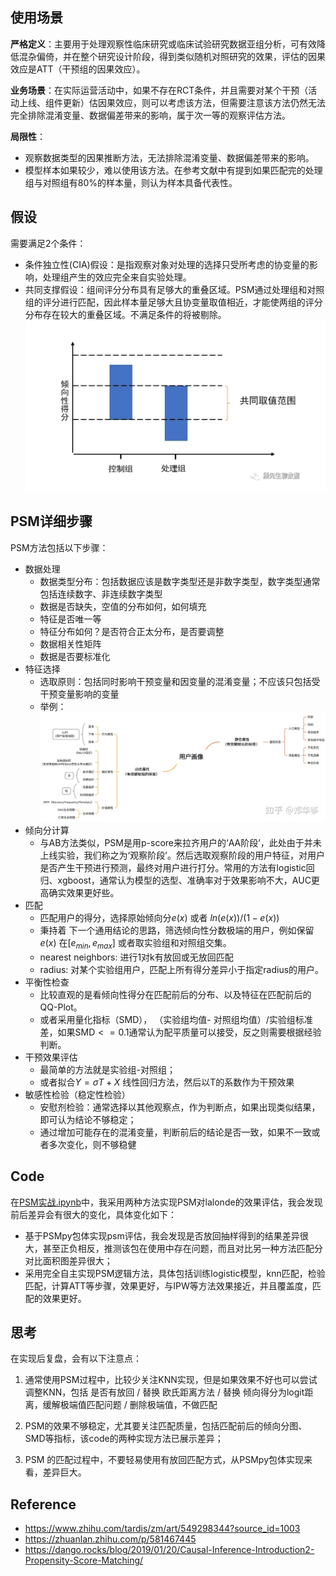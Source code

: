 ## 使用场景
**严格定义**：主要用于处理观察性临床研究或临床试验研究数据亚组分析，可有效降低混杂偏倚，并在整个研究设计阶段，得到类似随机对照研究的效果，评估的因果效应是ATT（干预组的因果效应）。

**业务场景**：在实际运营活动中，如果不存在RCT条件，并且需要对某个干预（活动上线、组件更新）估因果效应，则可以考虑该方法，但需要注意该方法仍然无法完全排除混淆变量、数据偏差带来的影响，属于次一等的观察评估方法。

**局限性**：
- 观察数据类型的因果推断方法，无法排除混淆变量、数据偏差带来的影响。
- 模型样本如果较少，难以使用该方法。在参考文献中有提到如果匹配完的处理组与对照组有80%的样本量，则认为样本具备代表性。


## 假设
需要满足2个条件：
- 条件独立性(CIA)假设：是指观察对象对处理的选择只受所考虑的协变量的影响，处理组产生的效应完全来自实验处理。
- 共同支撑假设：组间评分分布具有足够大的重叠区域。PSM通过处理组和对照组的评分进行匹配，因此样本量足够大且协变量取值相近，才能使两组的评分分布存在较大的重叠区域。不满足条件的将被剔除。
![alt text](image.png)

## PSM详细步骤
PSM方法包括以下步骤：
- 数据处理
    - 数据类型分布：包括数据应该是数字类型还是非数字类型，数字类型通常包括连续数字、非连续数字类型
    - 数据是否缺失，空值的分布如何，如何填充
    - 特征是否唯一等
    - 特征分布如何？是否符合正太分布，是否要调整
    - 数据相关性矩阵
    - 数据是否要标准化
- 特征选择
    - 选取原则：包括同时影响干预变量和因变量的混淆变量；不应该只包括受干预变量影响的变量
    - 举例：
![alt text](image1.png)
- 倾向分计算
    - 与AB方法类似，PSM是用p-score来拉齐用户的‘AA阶段’，此处由于并未上线实验，我们称之为‘观察阶段’。然后选取观察阶段的用户特征，对用户是否产生干预进行预测，最终对用户进行打分。常用的方法有logistic回归、xgboost，通常认为模型的选型、准确率对于效果影响不大，AUC更高确实效果更好些。
- 匹配
    - 匹配用户的得分，选择原始倾向分$e(x)$ 或者 $ln(e(x))/(1-e(x))$
    - 秉持着 下一个通用结论的思路，筛选倾向性分数极端的用户，例如保留$e(x)$ 在$[e_{min},e_{max}]$ 或者取实验组和对照组交集。
    - nearest neighbors: 进行1对k有放回或无放回匹配
    - radius: 对某个实验组用户，匹配上所有得分差异小于指定radius的用户。
- 平衡性检查
    - 比较直观的是看倾向性得分在匹配前后的分布、以及特征在匹配前后的 QQ-Plot。
    - 或者采用量化指标（SMD）， （实验组均值- 对照组均值）/实验组标准差，如果SMD$<=0.1$通常认为配平质量可以接受，反之则需要根据经验判断。
- 干预效果评估
    - 最简单的方法就是实验组-对照组；
    - 或者拟合$Y=\sigma T + X$ 线性回归方法，然后以T的系数作为干预效果
- 敏感性检验（稳定性检验）
    - 安慰剂检验：通常选择以其他观察点，作为判断点，如果出现类似结果，即可认为结论不够稳定；
    - 通过增加可能存在的混淆变量，判断前后的结论是否一致，如果不一致或者多次变化，则不够稳健

## Code 
在[PSM实战.ipynb](https://github.com/crazicoco/dsArsenal/blob/main/casual%20inference/Observation%20data/casual%20effect%20evaluation/PSM/PSM%E5%AE%9E%E6%88%98.ipynb)中，我采用两种方法实现PSM对lalonde的效果评估，我会发现前后差异会有很大的变化，具体变化如下：

- 基于PSMpy包体实现psm评估，我会发现是否放回抽样得到的结果差异很大，甚至正负相反，推测该包在使用中存在问题，而且对比另一种方法匹配分 对比面积图差异很大；
- 采用完全自主实现PSM逻辑方法，具体包括训练logistic模型，knn匹配，检验匹配，计算ATT等步骤，效果更好，与IPW等方法效果接近，并且覆盖度，匹配的效果更好。


## 思考
在实现后复盘，会有以下注意点：
1. 通常使用PSM过程中，比较少关注KNN实现，但是如果效果不好也可以尝试调整KNN，包括 是否有放回 / 替换 欧氏距离方法 / 替换 倾向得分为logit距离，缓解极端值匹配问题 / 删除极端值，不做匹配

2. PSM的效果不够稳定，尤其要关注匹配质量，包括匹配前后的倾向分图、SMD等指标，该code的两种实现方法已展示差异；

3. PSM 的匹配过程中，不要轻易使用有放回匹配方式，从PSMpy包体实现来看，差异巨大。






## Reference
- https://www.zhihu.com/tardis/zm/art/549298344?source_id=1003
- https://zhuanlan.zhihu.com/p/581467445
- https://dango.rocks/blog/2019/01/20/Causal-Inference-Introduction2-Propensity-Score-Matching/